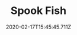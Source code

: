 ---
templateKey: blog-post
featuredpost: false
date: 2020-02-17T15:45:45.711Z
type: fish
title: Spook Fish
description: The huge eyes can detect the faint silhouettes of prey.
note: Winterfest, Sub only
sellPrice: 220
featuredimage: /img/Spook_Fish.png
tags:
  - Beach
  - 5pm - 2am
  - Winter 15-17
  - AnyWeather
---